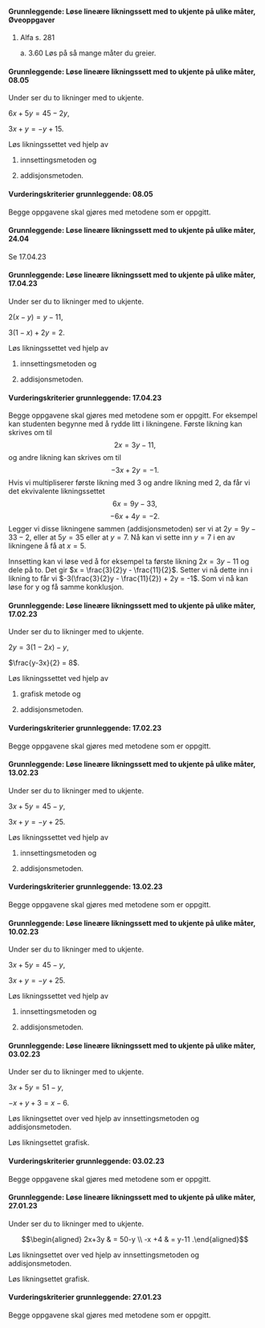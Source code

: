 #### Grunnleggende: Løse lineære likningssett med to ukjente på ulike måter,  Øveoppgaver

1. Alfa s. 281

    a.  3.60 Løs på så mange måter du greier.

#### Grunnleggende: Løse lineære likningssett med to ukjente på ulike måter,  08.05

Under ser du to likninger med to ukjente.

$6x + 5 y = 45 - 2y$,

$3x + y = - y +15$.

Løs likningssettet ved hjelp av

1. innsettingsmetoden og

2. addisjonsmetoden.

#### Vurderingskriterier grunnleggende:  08.05

Begge oppgavene skal gjøres med metodene som er oppgitt.

#### Grunnleggende: Løse lineære likningssett med to ukjente på ulike måter,  24.04

Se 17.04.23

#### Grunnleggende: Løse lineære likningssett med to ukjente på ulike måter,  17.04.23

Under ser du to likninger med to ukjente.

$2(x - y) = y - 11$,

$3(1 - x) + 2y = 2$.

Løs likningssettet ved hjelp av

1. innsettingsmetoden og

2. addisjonsmetoden.

#### Vurderingskriterier grunnleggende:  17.04.23

Begge oppgavene skal gjøres med metodene som er oppgitt. For eksempel kan studenten begynne med å rydde litt i likningene. Første likning kan skrives om til
$$
2x = 3y - 11,
$$
og andre likning kan skrives om til
$$
-3x+2y = -1.
$$
Hvis vi multipliserer første likning med $3$ og andre likning med $2$, da får vi det ekvivalente likningssettet
$$
6x = 9y - 33,
$$
$$
-6x + 4y = -2.
$$
Legger vi disse likningene sammen (addisjonsmetoden) ser vi at $2y = 9y-33-2$, eller at $5y = 35$ eller at $y = 7$. Nå kan vi sette inn $y = 7$ i en av likningene å få at $x = 5$.

Innsetting kan vi løse ved å for eksempel ta første likning $2x = 3y -11$ og dele på to. Det gir $x = \frac{3}{2}y - \frac{11}{2}$. Setter vi nå dette inn i likning to får vi $-3(\frac{3}{2}y - \frac{11}{2}) + 2y = -1$. Som vi nå kan løse for y og få samme konklusjon.

#### Grunnleggende: Løse lineære likningssett med to ukjente på ulike måter,  17.02.23

Under ser du to likninger med to ukjente.

$2y = 3(1-2x) - y$,

$\frac{y-3x}{2} = 8$.

Løs likningssettet ved hjelp av

1. grafisk metode og

2. addisjonsmetoden.

#### Vurderingskriterier grunnleggende:  17.02.23

Begge oppgavene skal gjøres med metodene som er oppgitt.

#### Grunnleggende: Løse lineære likningssett med to ukjente på ulike måter,  13.02.23

Under ser du to likninger med to ukjente.

$3x + 5 y = 45 - y$,

$3x + y = - y +25$.

Løs likningssettet ved hjelp av

1. innsettingsmetoden og

2. addisjonsmetoden.

#### Vurderingskriterier grunnleggende:  13.02.23

Begge oppgavene skal gjøres med metodene som er oppgitt.

#### Grunnleggende: Løse lineære likningssett med to ukjente på ulike måter,  10.02.23

Under ser du to likninger med to ukjente.

$3x + 5 y = 45 - y$,

$3x + y = - y +25$.

Løs likningssettet ved hjelp av

1. innsettingsmetoden og

2. addisjonsmetoden.

#### Grunnleggende: Løse lineære likningssett med to ukjente på ulike måter,  03.02.23

Under ser du to likninger med to ukjente.

$3x + 5 y = 51 - y$,

$-x + y + 3 = x - 6$.

Løs likningsettet over ved hjelp av innsettingsmetoden og addisjonsmetoden.

Løs likningsettet grafisk.

#### Vurderingskriterier grunnleggende:  03.02.23

Begge oppgavene skal gjøres med metodene som er oppgitt.

#### Grunnleggende: Løse lineære likningssett med to ukjente på ulike måter,  27.01.23

Under ser du to likninger med to ukjente.

$$\begin{aligned} 2x+3y & = 50-y  \\ -x +4 & = y-11 .\end{aligned}$$

Løs likningsettet over ved hjelp av innsettingsmetoden og addisjonsmetoden.

Løs likningsettet grafisk.

#### Vurderingskriterier grunnleggende:  27.01.23

Begge oppgavene skal gjøres med metodene som er oppgitt.

